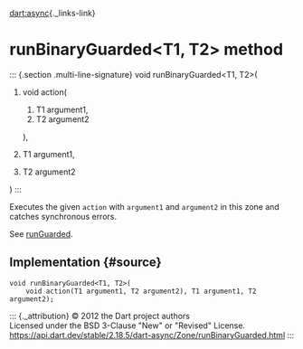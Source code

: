 [dart:async](../../dart-async/dart-async-library){._links-link}

runBinaryGuarded\<T1, T2\> method
=================================

::: {.section .multi-line-signature}
void runBinaryGuarded\<T1, T2\>(

1.  void action(
    1.  T1 argument1,
    2.  T2 argument2

    ),
2.  T1 argument1,
3.  T2 argument2

)
:::

Executes the given `action` with `argument1` and `argument2` in this
zone and catches synchronous errors.

See [runGuarded](runguarded).

Implementation {#source}
--------------

``` {.language-dart data-language="dart"}
void runBinaryGuarded<T1, T2>(
    void action(T1 argument1, T2 argument2), T1 argument1, T2 argument2);
```

::: {._attribution}
© 2012 the Dart project authors\
Licensed under the BSD 3-Clause \"New\" or \"Revised\" License.\
<https://api.dart.dev/stable/2.18.5/dart-async/Zone/runBinaryGuarded.html>
:::
